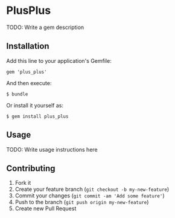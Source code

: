 # PlusPlus

TODO: Write a gem description

## Installation

Add this line to your application's Gemfile:

    gem 'plus_plus'

And then execute:

    $ bundle

Or install it yourself as:

    $ gem install plus_plus

## Usage

TODO: Write usage instructions here

## Contributing

1. Fork it
2. Create your feature branch (`git checkout -b my-new-feature`)
3. Commit your changes (`git commit -am 'Add some feature'`)
4. Push to the branch (`git push origin my-new-feature`)
5. Create new Pull Request
